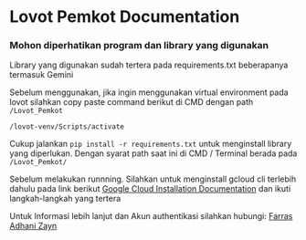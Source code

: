 # Lovot Pemkot Documentation

### Mohon diperhatikan program dan library yang digunakan

Library yang digunakan sudah tertera pada requirements.txt beberapanya termasuk Gemini

Sebelum menggunakan, jika ingin menggunakan virtual environment pada lovot silahkan copy paste command berikut di CMD dengan path `/Lovot_Pemkot`

`/lovot-venv/Scripts/activate`

Cukup jalankan `pip install -r requirements.txt` untuk menginstall library yang diperlukan.
Dengan syarat path saat ini di CMD / Terminal berada pada `/Lovot_Pemkot/`

Sebelum melakukan runnning. Silahkan untuk menginstall gcloud cli terlebih dahulu pada link berikut 
[Google Cloud Installation Documentation](https://cloud.google.com/sdk/docs/instal "Instalasi Google Cloud CLI") dan ikuti langkah-langkah yang tertera

Untuk Informasi lebih lanjut dan Akun authentikasi silahkan hubungi: [Farras Adhani Zayn](farras.ff6@gmail.com)